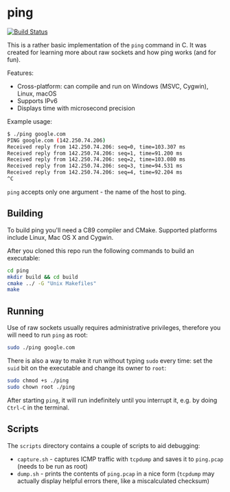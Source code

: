 ping
====

[![Build Status][build_status]][build]

This is a rather basic implementation of the `ping` command in C. It was
created for learning more about raw sockets and how ping works (and for fun).

Features:

* Cross-platform: can compile and run on Windows (MSVC, Cygwin), Linux, macOS
* Supports IPv6
* Displays time with microsecond precision

Example usage:

```sh
$ ./ping google.com
PING google.com (142.250.74.206)
Received reply from 142.250.74.206: seq=0, time=103.307 ms
Received reply from 142.250.74.206: seq=1, time=91.200 ms
Received reply from 142.250.74.206: seq=2, time=103.080 ms
Received reply from 142.250.74.206: seq=3, time=94.531 ms
Received reply from 142.250.74.206: seq=4, time=92.204 ms
^C
```

`ping` accepts only one argument - the name of the host to ping.

Building
--------

To build ping you'll need a C89 compiler and CMake. Supported platforms include
Linux, Mac OS X and Cygwin.

After you cloned this repo run the following commands to build an executable:

```sh
cd ping
mkdir build && cd build
cmake ../ -G "Unix Makefiles"
make
```

Running
-------

Use of raw sockets usually requires administrative privileges, therefore you
will need to run `ping` as root:

```sh
sudo ./ping google.com
```

There is also a way to make it run without typing `sudo` every time: set the
`suid` bit on the executable and change its owner to `root`:

```sh
sudo chmod +s ./ping
sudo chown root ./ping
```

After starting `ping`, it will run indefinitely until you interrupt it, e.g.
by doing `Ctrl-C` in the terminal.

Scripts
-------

The `scripts` directory contains a couple of scripts to aid debugging:

* `capture.sh` - captures ICMP traffic with `tcpdump` and saves it to
  `ping.pcap` (needs to be run as root)
* `dump.sh` - prints the contents of `ping.pcap` in a nice form (`tcpdump`
   may actually display helpful errors there, like a miscalculated checksum)

[build]: https://travis-ci.com/sryze/ping
[build_status]: https://travis-ci.com/sryze/ping.svg?branch=master
